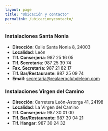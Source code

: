 ```yaml
---
layout: page
title: "Ubicación y contacto"
permalink: /ubicacionycontacto/
---
```


### Instalaciones Santa Nonia

* __Dirección__: Calle Santa Nonia 8, 24003
* __Localidad__: León
* __Tlf. Conserjería__: 987 25 16 05
* __Tlf. Secretaría__: 987 25 39 74
* __Fax. Secretaría__: 987 21 82 17
* __Tlf. Bar/Restaurante__: 987 25 09 74
* __Email__: secretaria@realaeroclubdeleon.com

### Instalaciones Virgen del Camino
* __Dirección__: Carretera León-Astorga 41, 24198
* __Localidad__: La Virgen del Camino
* __Tlf. Conserjería__: 987 30 01 00
* __Tlf. Bar/Restaurante__: 987 30 04 21
* __Tlf. Hangar__: 987 30 24 32

